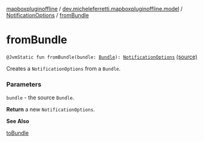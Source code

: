 [mapboxpluginoffline](../../index.md) / [dev.micheleferretti.mapboxpluginoffline.model](../index.md) / [NotificationOptions](index.md) / [fromBundle](./from-bundle.md)

# fromBundle

`@JvmStatic fun fromBundle(bundle: `[`Bundle`](https://developer.android.com/reference/android/os/Bundle.html)`): `[`NotificationOptions`](index.md) [(source)](https://github.com/xit0c/mapbox-plugin-offline/tree/master/mapboxpluginoffline/src/main/java/dev/micheleferretti/mapboxpluginoffline/model/NotificationOptions.kt#L60)

Creates a `NotificationOptions` from a `Bundle`.

### Parameters

`bundle` - the source `Bundle`.

**Return**
a new  `NotificationOptions`.

**See Also**

[toBundle](to-bundle.md)

